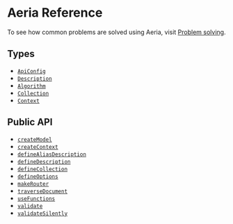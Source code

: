 # Aeria Reference

To see how common problems are solved using Aeria, visit [Problem solving](/aeria/problem-solving/).

## Types

- [`ApiConfig`](/aeria/api-config)
- [`Description`](/aeria/description)
- [`Algorithm`](/aeria/algorithm)
- [`Collection`](/aeria/collection)
- [`Context`](/aeria/context)

## Public API

- [`createModel`]()
- [`createContext`]()
- [`defineAliasDescription`]()
- [`defineDescription`]()
- [`defineCollection`](/aeria/define-collection)
- [`defineOptions`]()
- [`makeRouter`](/aeria/make-router)
- [`traverseDocument`](/aeria/traverse-document)
- [`useFunctions`](/aeria/use-functions)
- [`validate`](/aeria/validate)
- [`validateSilently`](/aeria/validate-silently)


